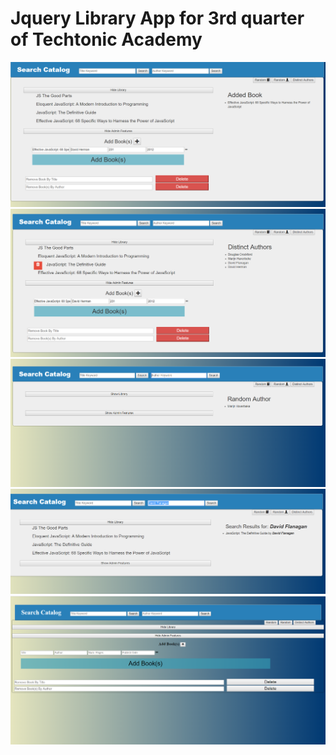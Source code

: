 # Jquery Library App for 3rd quarter of Techtonic Academy

<img src="https://github.com/rmar72/Library_App/blob/master/assets/imgs/l1.PNG" width="700" />

<img src="https://github.com/rmar72/Library_App/blob/master/assets/imgs/l2.PNG" width="700" />

<img src="https://github.com/rmar72/Library_App/blob/master/assets/imgs/l3.PNG" width="700" />

<img src="https://github.com/rmar72/Library_App/blob/master/assets/imgs/l4.PNG" width="700" />

<img src="https://github.com/rmar72/Library_App/blob/master/assets/imgs/library app.PNG" width="700" />
